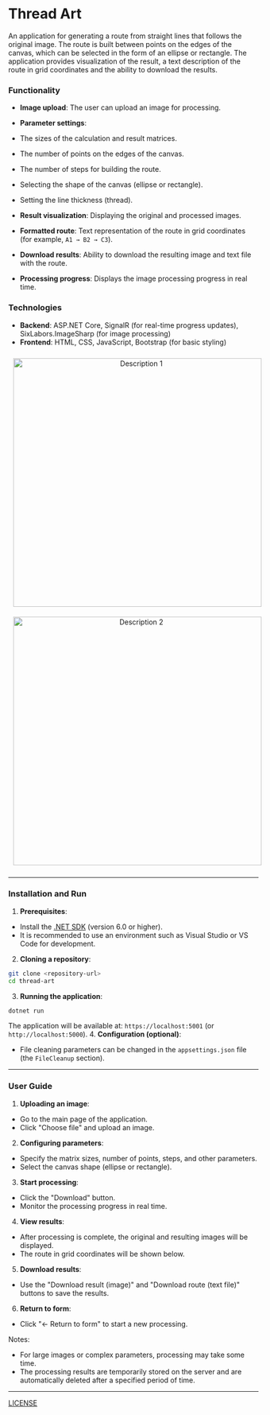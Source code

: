 # Thread Art

An application for generating a route from straight lines that follows the original image.
The route is built between points on the edges of the canvas, which can be selected in the form of an ellipse or rectangle.
The application provides visualization of the result, a text description of the route in grid coordinates and the ability to download the results.

### Functionality
- **Image upload**: The user can upload an image for processing.
- **Parameter settings**:

- The sizes of the calculation and result matrices.
- The number of points on the edges of the canvas.
- The number of steps for building the route.
- Selecting the shape of the canvas (ellipse or rectangle).
- Setting the line thickness (thread).
- **Result visualization**: Displaying the original and processed images.
- **Formatted route**: Text representation of the route in grid coordinates (for example, `A1 → B2 → C3`).
- **Download results**: Ability to download the resulting image and text file with the route.
- **Processing progress**: Displays the image processing progress in real time.

### Technologies
- **Backend**: ASP.NET Core, SignalR (for real-time progress updates), SixLabors.ImageSharp (for image processing)
- **Frontend**: HTML, CSS, JavaScript, Bootstrap (for basic styling)

<div style="text-align: center;">
<img src="_/2.png" alt="Description 1" style="height: 500px; margin: 10px;">
<img src="_/1.png" alt="Description 2" style="height: 500px; margin: 10px;">
</div>

---
### Installation and Run

1. **Prerequisites**:
- Install the [.NET SDK](https://dotnet.microsoft.com/download) (version 6.0 or higher).
- It is recommended to use an environment such as Visual Studio or VS Code for development.
2. **Cloning a repository**:
```bash
git clone <repository-url>
cd thread-art
```
3. **Running the application**:
```bash
dotnet run
```
The application will be available at: `https://localhost:5001` (or `http://localhost:5000`).
4. **Configuration (optional)**:
- File cleaning parameters can be changed in the `appsettings.json` file (the `FileCleanup` section).

---
### User Guide

1. **Uploading an image**:
- Go to the main page of the application.
- Click "Choose file" and upload an image.
2. **Configuring parameters**:
- Specify the matrix sizes, number of points, steps, and other parameters.
- Select the canvas shape (ellipse or rectangle).
3. **Start processing**:
- Click the "Download" button.
- Monitor the processing progress in real time.
4. **View results**:
- After processing is complete, the original and resulting images will be displayed.
- The route in grid coordinates will be shown below.
5. **Download results**:
- Use the "Download result (image)" and "Download route (text file)" buttons to save the results.
6. **Return to form**:
- Click "← Return to form" to start a new processing.

Notes:
- For large images or complex parameters, processing may take some time.
- The processing results are temporarily stored on the server and are automatically deleted after a specified period of time.

---
[LICENSE](LICENSE)

